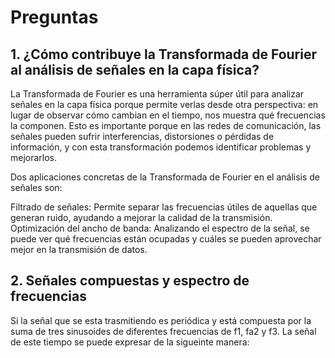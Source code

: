 # Preguntas
## 1. ¿Cómo contribuye la Transformada de Fourier al análisis de señales en la capa física?

La Transformada de Fourier es una herramienta súper útil para analizar señales en la capa física porque permite verlas desde otra perspectiva: en lugar de observar cómo cambian en el tiempo, nos muestra qué frecuencias la componen. Esto es importante porque en las redes de comunicación, las señales pueden sufrir interferencias, distorsiones o pérdidas de información, y con esta transformación podemos identificar problemas y mejorarlos.

Dos aplicaciones concretas de la Transformada de Fourier en el análisis de señales son:

Filtrado de señales: Permite separar las frecuencias útiles de aquellas que generan ruido, ayudando a mejorar la calidad de la transmisión.
Optimización del ancho de banda: Analizando el espectro de la señal, se puede ver qué frecuencias están ocupadas y cuáles se pueden aprovechar mejor en la transmisión de datos.

## 2. Señales compuestas y espectro de frecuencias

Si la señal que se esta trasmitiendo es periódica y está compuesta por la suma de tres sinusoides de diferentes frecuencias de f1, fa2 y f3. La señal de este tiempo se puede expresar de la sigueinte manera:


